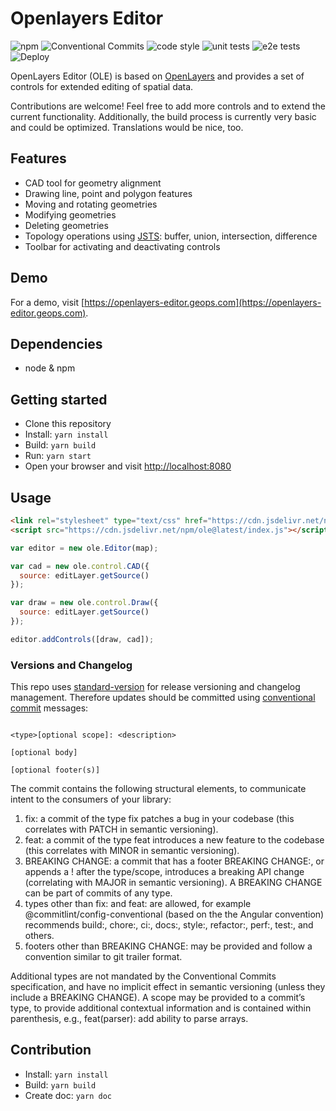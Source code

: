 # Openlayers Editor
![npm](https://img.shields.io/npm/v/ole)
![Conventional Commits](https://img.shields.io/badge/Conventional%20Commits-1.0.0-yellow.svg)
![code style](https://img.shields.io/badge/code_style-prettier-ff69b4.svg?style=flat-square)
![unit tests](https://github.com/geops/openlayers-editor/actions/workflows/lint.yml/badge.svg)
![e2e tests](https://github.com/geops/openlayers-editor/actions/workflows/cypress.yml/badge.svg)
![Deploy](https://vercelbadge.vercel.app/api/geops/openlayers-editor)

OpenLayers Editor (OLE) is based on [OpenLayers](https://openlayers.org/) and provides a set of controls for extended editing of spatial data.

Contributions are welcome! Feel free to add more controls and to extend the current functionality.
Additionally, the build process is currently very basic and could be optimized.
Translations would be nice, too.

## Features

- CAD tool for geometry alignment
- Drawing line, point and polygon features
- Moving and rotating geometries
- Modifying geometries
- Deleting geometries
- Topology operations using [JSTS](https://github.com/bjornharrtell/jsts): buffer, union, intersection, difference
- Toolbar for activating and deactivating controls

## Demo

For a demo, visit [https://openlayers-editor.geops.com](https://openlayers-editor.geops.com).

## Dependencies

- node & npm

## Getting started

- Clone this repository
- Install: `yarn install`
- Build: `yarn build`
- Run: `yarn start`
- Open your browser and visit [http://localhost:8080](http://localhost:8080)

## Usage

```html
<link rel="stylesheet" type="text/css" href="https://cdn.jsdelivr.net/npm/ole@latest/style/ole.css" />
<script src="https://cdn.jsdelivr.net/npm/ole@latest/index.js"></script>
```

```js
var editor = new ole.Editor(map);

var cad = new ole.control.CAD({
  source: editLayer.getSource()
});

var draw = new ole.control.Draw({
  source: editLayer.getSource()
});

editor.addControls([draw, cad]);

```

### Versions and Changelog

This repo uses [standard-version](https://github.com/conventional-changelog/standard-version/) for release versioning and changelog management. Therefore updates should be committed using [conventional commit](https://www.conventionalcommits.org/en/v1.0.0/) messages:

```text

<type>[optional scope]: <description>

[optional body]

[optional footer(s)]
```

The commit contains the following structural elements, to communicate intent to the consumers of your library:

1. fix: a commit of the type fix patches a bug in your codebase (this correlates with PATCH in semantic versioning).
2. feat: a commit of the type feat introduces a new feature to the codebase (this correlates with MINOR in semantic versioning).
3. BREAKING CHANGE: a commit that has a footer BREAKING CHANGE:, or appends a ! after the type/scope, introduces a breaking API change (correlating with MAJOR in semantic versioning). A BREAKING CHANGE can be part of commits of any type.
4. types other than fix: and feat: are allowed, for example @commitlint/config-conventional (based on the the Angular convention) recommends build:, chore:, ci:, docs:, style:, refactor:, perf:, test:, and others.
5. footers other than BREAKING CHANGE: <description> may be provided and follow a convention similar to git trailer format.

Additional types are not mandated by the Conventional Commits specification, and have no implicit effect in semantic versioning (unless they include a BREAKING CHANGE). A scope may be provided to a commit’s type, to provide additional contextual information and is contained within parenthesis, e.g., feat(parser): add ability to parse arrays.

## Contribution

- Install: `yarn install`
- Build: `yarn build`
- Create doc: `yarn doc`

